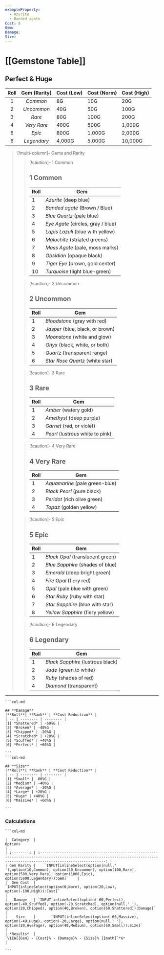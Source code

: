 ```yaml
---
exampleProperty:
  - Azurite
  - Banded agate
Cost: 0
Gem: 
Damage: 
Size: 
---
```


# [[Gemstone Table]]
## **Perfect** & **Huge**

| Roll | Gem (Rarity) | Cost (Low) | Cost (Norm) | Cost (High) |
| :--: | :----------: | ---------- | ----------- | ----------- |
|  1   |   *Common*   | 8G         | 10G         | 20G         |
|  2   |  *Uncommon*  | 40G        | 50G         | 100G        |
|  3   |    *Rare*    | 80G        | 100G        | 200G        |
|  4   | *Very Rare*  | 400G       | 500G        | 1,000G      |
|  5   |    *Epic*    | 800G       | 1,000G      | 2,000G      |
|  6   | *Legendary*  | 4,000G     | 5,000G      | 10,000G     |

>[!multi-column]- Gems and Rarity
>>[!caution]- 1 Common 
>>## 1 Common
>>|**Roll**| **Gem** | 
>>| -- | -------- |
>>|1| *Azurite* (deep blue) |
>>|2| *Banded agate* (Brown / Blue) |
>>|3| *Blue Quartz* (pale blue) | 
>>|4| *Eye Agate* (circles, gray / blue) |
>>|5| *Lapis Lazuli* (blue with yellow) |
>>|6| *Malachite* (striated greens) | 
>>|7| *Moss Agate* (pale, moss marks) | 
>>|8| *Obsidian* (opaque black) | 
>>|9| *Tiger Eye* (brown, gold center) | 
>>|10| *Turquoise* (light blue-green) | 
>
>>[!caution]- 2 Uncommon
>>## 2 Uncommon
>>|**Roll**| **Gem** | 
>>| -- | -------- |
>>|1| *Bloodstone* (gray with red) |
>>|2| *Jasper* (blue, black, or brown) |
>>|3| *Moonstone* (white and glow) | 
>>|4| *Onyx* (black, white, or both) |
>>|5| *Quartz* (transparent range) |
>>|6| *Star Rose Quartz* (white star) | 
>
>>[!caution]- 3 Rare
>>## 3 Rare
>>|**Roll**| **Gem** | 
>>| -- | -------- |
>>|1| *Amber* (watery gold) |
>>|2| *Amethyst* (deep purple) |
>>|3| *Garnet* (red, or violet) | 
>>|4| *Pearl* (lustrous white to pink) |
>
>>[!caution]- 4 Very Rare 
>>## 4 Very Rare 
>>|**Roll**| **Gem** | 
>>| -- | -------- |
>>|1| *Aquamarine* (pale green-blue) |
>>|2| *Black Pearl* (pure black) |
>>|3| *Peridot* (rich olive green) | 
>>|4| *Topaz* (golden yellow) |
>
>>[!caution]- 5 Epic 
>>## 5 Epic 
>>|**Roll**| **Gem** | 
>>| -- | -------- |
>>|1| *Black Opal* (translucent green) |
>>|2| *Blue Sapphire* (shades of blue) |
>>|3| *Emerald* (deep bright green) | 
>>|4| *Fire Opal* (fiery red) |
>>|5| *Opal* (pale blue with green) |
>>|6| *Star Ruby* (ruby with star) | 
>>|7| *Star Sapphire* (blue with star) | 
>>|8| *Yellow Sapphire* (fiery yellow) | 
>
>>[!caution]- 6 Legendary
>>## 6 Legendary
>>|**Roll**| **Gem** | 
>>| -- | -------- |
>>|1| *Black Sapphire* (lustrous black) |
>>|2| *Jade* (green to white) |
>>|3| *Ruby* (shades of red) | 
>>|4| *Diamond* (transparent) |
---

````col
```col-md

## **Damage**
|**Roll**| **Rank** | **Cost Reduction** | 
| -- | -------- | -------- | 
|1| *Shattered* | -60%G |
|2| *Broken* | -40%G |
|3| *Chipped* | -20%G |
|4| *Scratched* | +20%G |
|5| *Scuffed* | +40%G |
|6| *Perfect* | +60%G |

```
```col-md

## **Size**
|**Roll**| **Rank** | **Cost Reduction** |
| -- | -------- | -------- | 
|1| *Small* | -60%G |
|2| *Medium* | -40%G |
|3| *Average* | -20%G |
|4| *Large* | +20%G |
|5| *Huge* | +40%G | 
|6| *Massive* | +60%G |

```
````

### Calculations
````col
```col-md

|  Category  |                                                                                   Options                                                                                    |
| :--------: | :--------------------------------------------------------------------------------------------------------------------------------------------------------------------------: |
| Gem Rarity |    `INPUT[inlineSelect(option(null,' '),option(10,Common), option(50,Uncommon), option(100,Rare), option(500,Very Rare), option(1000,Epic), option(5000,Legendary)):Gem]`    |
|  Gem Cost  |                                                `INPUT[inlineSelect(option(0,Norm), option(20,Low), option(-100,High)):Cost]`                                                 |
|   Damage   | `INPUT[inlineSelect(option(-60,Perfect), option(-40,Scuffed), option(-20,Scratched), option(null,' '), option(20,Chipped), option(40,Broken), option(60,Shattered)):Damage]` |
|    Size    |       `INPUT[inlineSelect(option(-60,Massive), option(-40,Huge), option(-20,Large), option(null,' '), option(20,Average), option(40,Medium), option(60,Small)):Size]`        |
| *Results*  |                                                           `VIEW[{Gem} - {Cost}% - {Damage}% - {Size}% ][math]`*G*                                                            |

```
````
